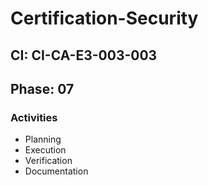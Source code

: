 # Certification-Security

## CI: CI-CA-E3-003-003
## Phase: 07

### Activities
- Planning
- Execution
- Verification
- Documentation
